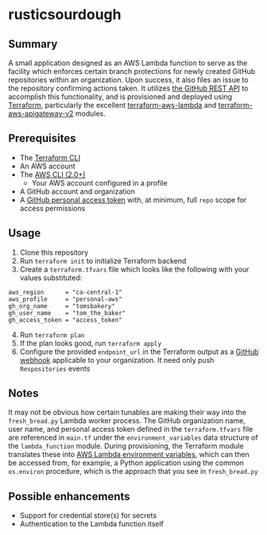 # rusticsourdough
## Summary
A small application designed as an AWS Lambda function to serve as the facility which enforces
certain branch protections for newly created GitHub repositories within an organization. Upon
success, it also files an issue to the repository confirming actions taken. It utilizes
[the GitHub REST API](https://docs.github.com/en/rest) to accomplish this functionality, and is
provisioned and deployed using [Terraform](https://www.terraform.io), particularly the excellent
[terraform-aws-lambda](https://github.com/terraform-aws-modules/terraform-aws-lambda) and
[terraform-aws-apigateway-v2](https://github.com/terraform-aws-modules/terraform-aws-apigateway-v2)
modules.

## Prerequisites
* The [Terraform CLI](https://learn.hashicorp.com/tutorials/terraform/install-cli?in=terraform/aws-get-started)
* An AWS account
* The [AWS CLI (2.0+)](https://docs.aws.amazon.com/cli/latest/userguide/install-cliv2.html)
  * Your AWS account configured in a profile
* A GitHub account and organization
* A [GitHub personal access token](https://docs.github.com/en/authentication/keeping-your-account-and-data-secure/creating-a-personal-access-token)
with, at minimum, full `repo` scope for access permissions

## Usage
1. Clone this repository
2. Run `terraform init` to initialize Terraform backend
3. Create a `terraform.tfvars` file which looks like the following with your values substituted:
```
aws_region      = "ca-central-1"
aws_profile     = "personal-aws"
gh_org_name     = "tomsbakery"
gh_user_name    = "tom_the_baker"
gh_access_token = "access_token"
```
4. Run `terraform plan`
5. If the plan looks good, run `terraform apply`
6. Configure the provided `endpoint_url` in the Terraform output as a [GitHub webhook](https://docs.github.com/en/developers/webhooks-and-events/webhooks/about-webhooks)
applicable to your organization. It need only push `Respositories` events

## Notes
It may not be obvious how certain tunables are making their way into the `fresh_bread.py` Lambda
worker process. The GitHub organization name, user name, and personal access token defined in the
`terraform.tfvars` file are referenced in `main.tf` under the `environment_variables` data structure
of the `lambda_function` module. During provisioning, the Terraform module translates these into
[AWS Lambda environment variables](https://docs.aws.amazon.com/lambda/latest/dg/configuration-envvars.html),
which can then be accessed from, for example, a Python application using the common `os.environ`
procedure, which is the approach that you see in `fresh_bread.py`

## Possible enhancements
- Support for credential store(s) for secrets
- Authentication to the Lambda function itself